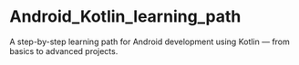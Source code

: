 # Android_Kotlin_learning_path
A step-by-step learning path for Android development using Kotlin — from basics to advanced projects.
